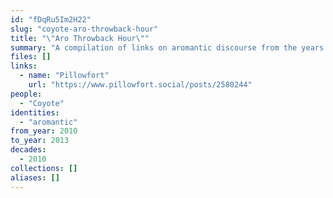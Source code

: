 ```yaml
---
id: "fDqRu5Im2H22"
slug: "coyote-aro-throwback-hour"
title: "\"Aro Throwback Hour\""
summary: "A compilation of links on aromantic discourse from the years 2010-2013"
files: []
links:
  - name: "Pillowfort"
    url: "https://www.pillowfort.social/posts/2580244"
people:
  - "Coyote"
identities:
  - "aromantic"
from_year: 2010
to_year: 2013
decades:
  - 2010
collections: []
aliases: []
---
```

